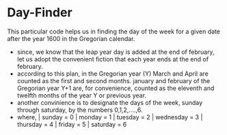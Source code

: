 # Day-Finder

This particular code helps us in finding the day of the week for a given date after the year 1600 in the Gregorian calendar.

* since, we know that the leap year day is added at the end of february, let us adopt the convenient fiction that each year 
ends at the end of february. 
* according to this plan, in the Gregorian year (Y) March and April are counted as the first and second months. january and 
february of the Gregorian year Y+1 are, for convenience, counted as the eleventh and twelfth months of the year Y
or previous year. 
* another convinience is to designate the days of the week, sunday through saturday, by the numbers 0,1,2,....,6.
* where,
  | sunday    = 0
  | monday    = 1
  | tuesday   = 2
  | wednesday = 3
  | thursday  = 4
  | friday    = 5
  | saturday  = 6

  
